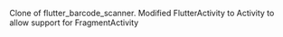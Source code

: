 Clone of flutter_barcode_scanner.
Modified FlutterActivity to Activity to allow support for FragmentActivity
